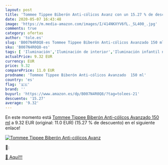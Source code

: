 ```yaml
---
layout: post
title: 'Tommee Tippee Biberón Anti-cólicos Avanz con un 15.27 % de descuento'
date: 2020-05-07 16:43:48
image: 'https://m.media-amazon.com/images/I/414NKXYV6fL._SL400_.jpg'
comments: true
category: ofertas
author: 'tole.es'
slug: 'B007N4R0Q8-es Tommee Tippee Biberón Anti-cólicos Avanzado 150 ml'
sku: 'B007N4R0Q8-es'
tags: [ 'Iluminación','Iluminación de interior','Iluminación infantil nocturna','Lámparas e iluminación infantil','Monos para bebés niño','Ropa','Ropa de una pieza para bebés niño','Ropa para bebés','Ropa para bebés niño','biberón','tommee', ]
actualPrice: 9.32 EUR
currency: EUR
price: 9.32
comparePrice: 11.0 EUR
prodname: 'Tommee Tippee Biberón Anti-cólicos Avanzado  150 ml'
country: 'es'
flag: '🇪🇸'
brand: ''
buyurl: 'https://www.amazon.es/dp/B007N4R0Q8/?tag=tolees-21'
descuento: '15.27'
average: '9.32'
---
```


En este momento está [Tommee Tippee Biberón Anti-cólicos Avanzado  150 ml](https://www.amazon.es/dp/B007N4R0Q8/?tag=tolees-21) a 9.32 EUR (original: 11.0 EUR) (15.27 %  de descuento) en el siguiente enlace!

[![Tommee Tippee Biberón Anti-cólicos Avanz](https://m.media-amazon.com/images/I/414NKXYV6fL._SL400_.jpg)](https://www.amazon.es/dp/B007N4R0Q8/?tag=tolees-21)

🔎:


[🛒 Aquí!!!](https://www.amazon.es/dp/B007N4R0Q8/?tag=tolees-21)
